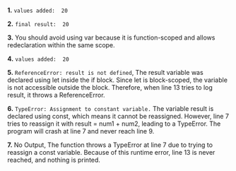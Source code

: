 **1.**
```values added:  20```

**2.**
```final result:  20```

**3.**
You should avoid using var because it is function-scoped and allows redeclaration within the same scope.

**4.**
```values added:  20```

**5.**
```ReferenceError: result is not defined```, The result variable was declared using let inside the if block. Since let is block-scoped, the variable is not accessible outside the block. Therefore, when line 13 tries to log result, it throws a ReferenceError.

**6.**
```TypeError: Assignment to constant variable.``` The variable result is declared using const, which means it cannot be reassigned. However, line 7 tries to reassign it with result = num1 + num2, leading to a TypeError. The program will crash at line 7 and never reach line 9.

**7.**
No Output, The function throws a TypeError at line 7 due to trying to reassign a const variable. Because of this runtime error, line 13 is never reached, and nothing is printed.

